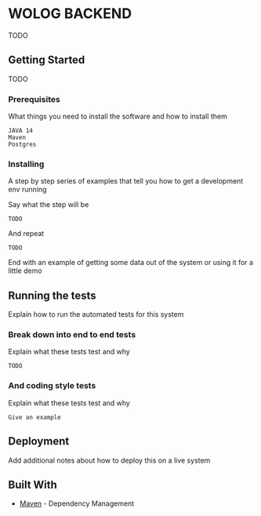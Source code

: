 # WOLOG BACKEND

TODO

## Getting Started

TODO

### Prerequisites

What things you need to install the software and how to install them

```
JAVA 14
Maven
Postgres
```

### Installing

A step by step series of examples that tell you how to get a development env running

Say what the step will be

```
TODO
```

And repeat

```
TODO
```

End with an example of getting some data out of the system or using it for a little demo

## Running the tests

Explain how to run the automated tests for this system

### Break down into end to end tests

Explain what these tests test and why

```
TODO
```

### And coding style tests

Explain what these tests test and why

```
Give an example
```

## Deployment

Add additional notes about how to deploy this on a live system

## Built With

* [Maven](https://maven.apache.org/) - Dependency Management
